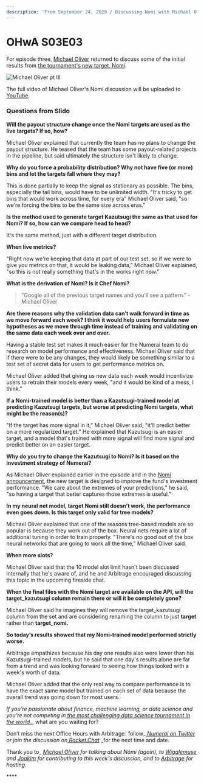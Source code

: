 ```yaml
---
description: 'From September 24, 2020 / Discussing Nomi with Michael Oliver'
---
```


# OHwA S03E03

For episode three, [Michael Oliver](https://numer.ai/mdo) returned to discuss some of the initial results from [the tournament's new target, Nomi](https://forum.numer.ai/t/new-target-nomi-release/959/3?u=jrb).

![Michael Oliver pt III](../../.gitbook/assets/mdo.png)

The full video of Michael Oliver's Nomi discussion will be uploaded to [YouTube](https://youtube.com/numerai).

### Questions from Slido

**Will the payout structure change once the Nomi targets are used as the live targets? If so, how?**

Michael Oliver explained that currently the team has no plans to change the payout structure. He teased that the team has some payout-related projects in the pipeline, but said ultimately the structure isn't likely to change.

**Why do you force a probability distribution? Why not have five \(or more\) bins and let the targets fall where they may?**

This is done partially to keep the signal as stationary as possible. The bins, especially the tail bins, would have to be unlimited width. "It's tricky to get bins that would work across time, for every era" Michael Oliver said, "so we're forcing the bins to be the same size across eras."

**Is the method used to generate target Kazutsugi the same as that used for Nomi? If so, how can we compare head to head?**

It's the same method, just with a different target distribution.

**When live metrics?**

"Right now we're keeping that data at part of our test set, so if we were to give you metrics on that, it would be leaking data," Michael Oliver explained, "so this is not really something that's in the works right now."

**What is the derivation of Nomi? Is it Chef Nomi?**

> "Google all of the previous target names and you'll see a pattern." - Michael Oliver

**Are there reasons why the validation data can’t walk forward in time as we move forward each week? I think it would help users formulate new hypotheses as we move through time instead of training and validating on the same data each week over and over.**

Having a stable test set makes it much easier for the Numerai team to do research on model performance and effectiveness. Michael Oliver said that if there were to be any changes, they would likely be something similar to a test set of secret data for users to get performance metrics on.

Michael Oliver added that giving us new data each week would incentivize users to retrain their models every week, "and it would be kind of a mess, I think."

**If a Nomi-trained model is better than a Kazutsugi-trained model at predicting Kazutsugi targets, but worse at predicting Nomi targets, what might be the reason\(s\)?**

"If the target has more signal in it," Michael Oliver said, "it'll predict better on a more regularized target." He explained that Kazutsugi is an easier target, and a model that's trained with more signal will find more signal and predict better on an easier target.

**Why do you try to change the Kazutsugi to Nomi? Is it based on the investment strategy of Numerai?**

As Michael Oliver explained earlier in the episode and in the [Nomi announcement](https://forum.numer.ai/t/new-target-nomi-release/959/3?u=jrb), the new target is designed to improve the fund's investment performance. "We care about the extremes of your predictions," he said, "so having a target that better captures those extremes is useful."

**In my neural net model, target Nomi still doesn’t work, the performance even goes down. Is this target only valid for tree models?**

Michael Oliver explained that one of the reasons tree-based models are so popular is because they work out of the box. Neural nets require a lot of additional tuning in order to train properly. "There's no good out of the box neural networks that are going to work all the time," Michael Oliver said.

**When more slots?**

Michael Oliver said that the 10 model slot limit hasn't been discussed internally that he's aware of, and he and Arbitrage encouraged discussing this topic in the upcoming fireside chat.

**When the final files with the Nomi target are available on the API, will the target\_kazutsugi column remain there or will it be completely gone?**

Michael Oliver said he imagines they will remove the target\_kazutsugi column from the set and are considering renaming the column to just **target** rather than **target\_nomi.**

**So today’s results showed that my Nomi-trained model performed strictly worse.**

Arbitrage empathizes because his day one results also were lower than his Kazutsugi-trained models, but he said that one day's results alone are far from a trend and was looking forward to seeing how things looked with a week's worth of data.

Michael Oliver added that the only real way to compare performance is to have the exact same model but trained on each set of data because the overall trend was going down for most users.

_If you’re passionate about finance, machine learning, or data science and you’re not competing in_[ _the most challenging data science tournament in the world_](https://numer.ai/tournament)_, what are you waiting for?  
  
Don’t miss the next Office Hours with Arbitrage : follow_[ _Numerai on Twitter_](http://twitter.com/numerai) _or join the discussion on_[ _Rocket.Chat_](https://community.numer.ai/home) _for the next time and date.   
  
Thank you to_ [_Michael Oliver_](https://numer.ai/mdo) _for talking about Nomi \(again\), to_ [_Wigglemuse_](https://numer.ai/wigglemuse) _and_ [_Joakim_](https://numer.ai/joakim_arvidsson) _for contributing to this week's discussion,_ _and to_ [_Arbitrage_](https://numer.ai/arbitrage) _for hosting._



\*\*\*\*

